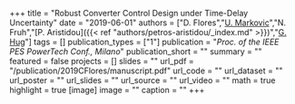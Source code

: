 +++
title = "Robust Converter Control Design under Time-Delay Uncertainty"
date = "2019-06-01"
authors = ["D. Flores","[U. Markovic](https://scholar.google.ch/citations?user=xCrtgNwAAAAJ)","N. Fruh","[P. Aristidou]({{< ref "authors/petros-aristidou/_index.md" >}})","[G. Hug](https://scholar.google.com/citations?hl=en&user=dBT_MOAAAAAJ)"]
tags = []
publication_types = ["1"]
publication = "_Proc. of the IEEE PES PowerTech Conf., Milano_"
publication_short = ""
summary = ""
featured = false
projects = []
slides = ""
url_pdf = "/publication/2019CFlores/manuscript.pdf"
url_code = ""
url_dataset = ""
url_poster = ""
url_slides = ""
url_source = ""
url_video = ""
math = true
highlight = true
[image]
image = ""
caption = ""
+++


